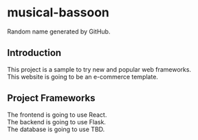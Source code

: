 # musical-bassoon
Random name generated by GitHub.
## Introduction
This project is a sample to try new and popular web frameworks.\
This website is going to be an e-commerce template.
## Project Frameworks
The frontend is going to use React.\
The backend is going to use Flask.\
The database is going to use TBD.
